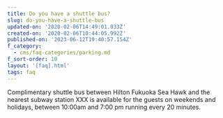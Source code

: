 ```yaml
---
title: Do you have a shuttle bus?
slug: do-you-have-a-shuttle-bus
updated-on: '2020-02-06T14:49:01.033Z'
created-on: '2020-02-06T10:44:05.992Z'
published-on: '2023-06-12T19:40:57.154Z'
f_category:
  - cms/faq-categories/parking.md
f_sort-order: 10
layout: '[faq].html'
tags: faq
---
```


Complimentary shuttle bus between Hilton Fukuoka Sea Hawk and the nearest subway station XXX is available for the guests on weekends and holidays, between 10:00am and 7:00 pm running every 20 minutes.

‍
